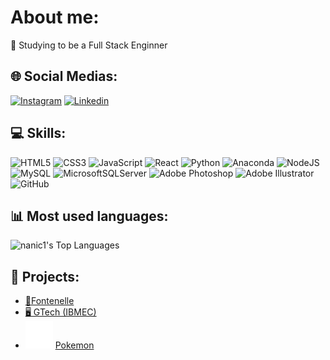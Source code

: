 # About me:
🔭 Studying to be a Full Stack Enginner<br>



## 🌐 Social Medias:
[![Instagram](https://img.shields.io/badge/Instagram-E4405F?style=for-the-badge&logo=instagram&logoColor=white)](https://instagram.com/p_kurtzz) [![Linkedin](https://img.shields.io/badge/LinkedIn-0077B5?style=for-the-badge&logo=linkedin&logoColor=white)](https://www.linkedin.com/in/pedrocastrokurtz)

## 💻 Skills:
![HTML5](https://img.shields.io/badge/html5-%23E34F26.svg?style=for-the-badge&logo=html5&logoColor=white) ![CSS3](https://img.shields.io/badge/css3-%231572B6.svg?style=for-the-badge&logo=css3&logoColor=white) ![JavaScript](https://img.shields.io/badge/javascript-%23323330.svg?style=for-the-badge&logo=javascript&logoColor=%23F7DF1E) ![React](https://img.shields.io/badge/React-20232A?style=for-the-badge&logo=react&logoColor=61DAFB) ![Python](https://img.shields.io/badge/python-3670A0?style=for-the-badge&logo=python&logoColor=ffdd54) ![Anaconda](https://img.shields.io/badge/Anaconda-%2344A833.svg?style=for-the-badge&logo=anaconda&logoColor=white) ![NodeJS](https://img.shields.io/badge/node.js-6DA55F?style=for-the-badge&logo=node.js&logoColor=white) ![MySQL](https://img.shields.io/badge/mysql-4479A1.svg?style=for-the-badge&logo=mysql&logoColor=white) ![MicrosoftSQLServer](https://img.shields.io/badge/Microsoft%20SQL%20Server-CC2927?style=for-the-badge&logo=microsoft%20sql%20server&logoColor=white) ![Adobe Photoshop](https://img.shields.io/badge/adobe%20photoshop-%2331A8FF.svg?style=for-the-badge&logo=adobe%20photoshop&logoColor=white) ![Adobe Illustrator](https://img.shields.io/badge/adobe%20illustrator-%23FF9A00.svg?style=for-the-badge&logo=adobe%20illustrator&logoColor=white) ![GitHub](https://img.shields.io/badge/github-%23121011.svg?style=for-the-badge&logo=github&logoColor=white)

## 📊 Most used languages:
![nanic1's Top Languages](https://github-readme-stats.vercel.app/api/top-langs/?username=nanic1&theme=tokyonight&show_icons=true&hide_border=true&layout=compact)

## 📂 Projects:
- [🍕Fontenelle](https://nanic1.github.io/Fontenelle/)
- [🖥️ GTech (IBMEC)](https://nanic1.github.io/GTech/)
- [![Pokemon](https://github.com/nanic1/pokedex-js/blob/main/imagens/pokeball.svg)](https://nanic1.github.io/pokedex-js/) [Pokemon](https://nanic1.github.io/pokedex-js/)
